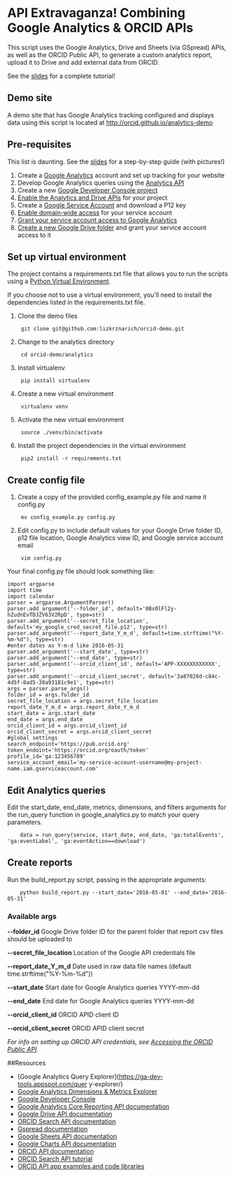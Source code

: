# API Extravaganza! Combining Google Analytics & ORCID APIs
This script uses the Google Analytics, Drive and Sheets (via GSpread) APIs, as well as the ORCID Public API, to generate a custom analytics report, upload it to Drive and add external data from ORCID.

See the [slides](22sep2016-ands-api-extravaganza.pdf) for a complete tutorial!

## Demo site
A demo site that has Google Analytics tracking configured and displays data using this script is located at http://orcid.github.io/analytics-demo

## Pre-requisites 
This list is daunting. See the [slides](22sep2016-ands-api-extravaganza.pdf) for a step-by-step guide (with pictures!)

1. Create a [Google Analytics](https://analytics.google.com) account and set up tracking for your website
2. Develop Google Analytics queries using the [Analytics API](https://developers.google.com/analytics/devguides/reporting/core/v3/reference)
3. Create a new [Google Developer Console project](https://console.developers.google.com/project)
4. [Enable the Analytics and Drive APIs](https://console.developers.google.com/apis/library) for your project
5. Create a [Google Service Account](https://console.developers.google.com/apis/credentials) and download a P12 key 
6. [Enable domain-wide access](https://console.developers.google.com/iam-admin/serviceaccounts) for your service account 
7. [Grant your service account access to Google Analytics](https://analytics.google.com/analytics/web/#management/Settings) 
8. [Create a new Google Drive folder](https://drive.google.com/drive/my-drive) and grant your service account access to it


## Set up virtual environment 
The project contains a requirements.txt file that allows you to run the scripts using a [Python Virtual Environment](http://docs.python-guide.org/en/latest/dev/virtualenvs). 

If you choose not to use a virtual environment, you'll need to install the dependencies listed in the requirements.txt file.

1. Clone the demo files
        
        git clone git@github.com:lizkrznarich/orcid-demo.git

2. Change to the analytics directory
        
        cd orcid-demo/analytics

3. Install virtualenv

        pip install virtualenv

2. Create a new virtual environment

        virtualenv venv

3. Activate the new virtual environment
        
        source ./venv/bin/activate

4. Install the project dependencies in the virtual environment

        pip2 install -r requirements.txt 

## Create config file 

1. Create a copy of the provided config_example.py file and name it config.py
    
        mv config_example.py config.py

2. Edit config.py to include default values for your Google Drive folder ID, p12 file location, Google Analytics view ID, and Google service account email 

        vim config.py

Your final config.py file should look something like:
    
    import argparse
    import time
    import calendar
    parser = argparse.ArgumentParser()
    parser.add_argument('--folder_id', default='0Bs0lFl2y-hZudnEvTDJZV63V2RpD', type=str)
    parser.add_argument('--secret_file_location', default='my_google_cred_secret_file.p12', type=str)
    parser.add_argument('--report_date_Y_m_d', default=time.strftime("%Y-%m-%d"), type=str)
    #enter dates as Y-m-d like 2016-05-31
    parser.add_argument('--start_date', type=str)
    parser.add_argument('--end_date', type=str)
    parser.add_argument('--orcid_client_id', default='APP-XXXXXXXXXXXX', type=str)
    parser.add_argument('--orcid_client_secret', default='3a87028d-c84c-4d5f-8ad5-38a93181c9e1', type=str)
    args = parser.parse_args()
    folder_id = args.folder_id
    secret_file_location = args.secret_file_location
    report_date_Y_m_d = args.report_date_Y_m_d 
    start_date = args.start_date
    end_date = args.end_date
    orcid_client_id = args.orcid_client_id
    orcid_client_secret = args.orcid_client_secret
    #global settings
    search_endpoint='https://pub.orcid.org'
    token_endoint='https://orcid.org/oauth/token'
    profile_id='ga:123456789'
    service_account_email='my-service-account-username@my-project-name.iam.gserviceaccount.com'

## Edit Analytics queries
Edit the start_date, end_date, metrics, dimensions, and filters arguments for the run_query function in google_analytics.py to match your query parameters. 

        data = run_query(service, start_date, end_date, 'ga:totalEvents', 'ga:eventLabel', 'ga:eventAction==download')

## Create reports
Run the build_report.py script, passing in the appropriate arguments:

        python build_report.py --start_date='2016-05-01' --end_date='2016-05-31'

### Available args

**--folder_id** Google Drive folder ID for the parent folder that report csv files should be uploaded to

**--secret_file_location** Location of the Google API credentials file

**--report_date_Y_m_d** Date used in raw data file names (default time.strftime("%Y-%m-%d"))

**--start_date** Start date for Google Analytics queries YYYY-mm-dd

**--end_date**  End date for Google Analytics queries YYYY-mm-dd

**--orcid_client_id**  ORCID APID client ID 

**--orcid_client_secret**  ORCID APID client secret

_For info on setting up ORCID API credentials, see [Accessing the ORCID Public API](https://members.orcid.org/api/accessing-public-api)_

##Resources
- [Google Analytics Query Explorer](https://ga-dev-tools.appspot.com/quer y-explorer/)
- [Google Analytics Dimensions & Metrics Explorer](https://developers.google.com/analytics/devguides/reporting/core/dimsmets)
- [Google Developer Console](https://console.developers.google.com)
- [Google Analytics Core Reporting API documentation](https://developers.google.com/analytics/devguides/reporting/core/v4)
- [Google Drive API documentation](https://developers.google.com/drive/v3)
- [ORCID Search API documentation](https://members.orcid.org/api/tutorial-searching-api-12-and-earlier)
- [Gspread documentation](http://gspread.readthedocs.io)
- [Google Sheets API documentation](https://developers.google.com/sheets)
- [Google Charts API documentation](https://developers.google.com/chart)
- [ORCID API documentation](http://members.orcid.org/api)
- [ORCID Search API tutorial](http://members.orcid.org/api/tutorial-searching-data-using-api)
- [ORCID API app examples and code libraries](http://members.orcid.org/api/code-examples)
